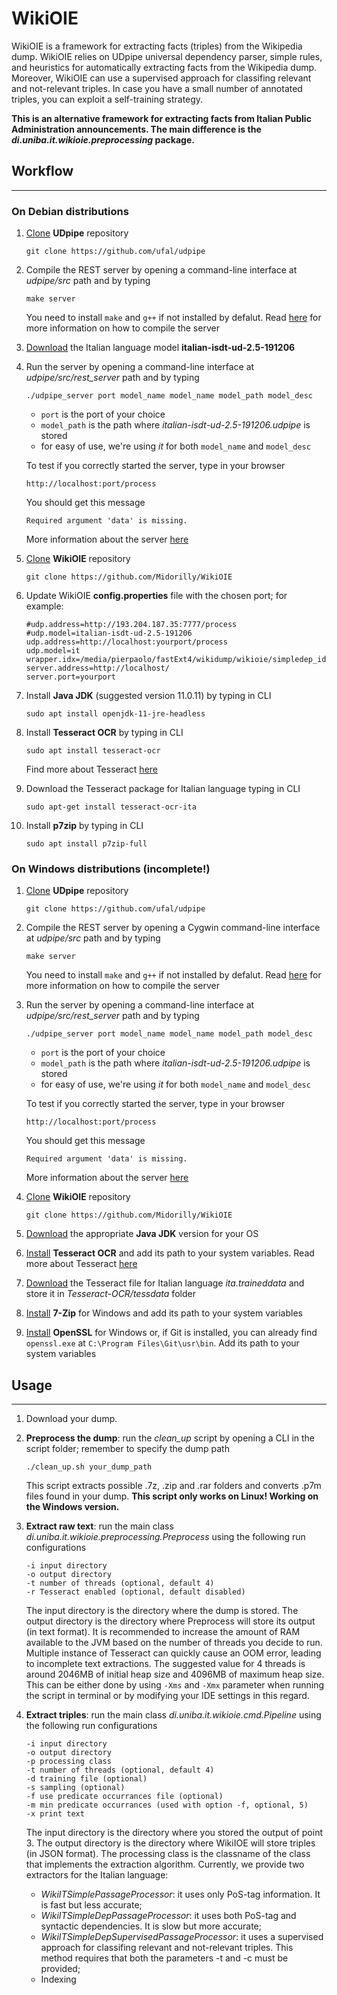 # WikiOIE
WikiOIE is a framework for extracting facts (triples) from the Wikipedia dump. WikiOIE relies on UDpipe universal dependency parser, simple rules, and heuristics for automatically extracting facts from the Wikipedia dump. Moreover, WikiOIE can use a supervised approach for classifing relevant and not-relevant triples. In case you have a small number of annotated triples, you can exploit a self-training strategy.

**This is an alternative framework for extracting facts from Italian Public Administration announcements. The main difference is the *di.uniba.it.wikioie.preprocessing* package.**


## Workflow
-----------
### On Debian distributions

1. [Clone](https://github.com/ufal/udpipe) **UDpipe** repository
    ```
    git clone https://github.com/ufal/udpipe
    ```   
2. Compile the REST server by opening a command-line interface at *udpipe/src* path and by typing
    ```
    make server
    ```
    You need to install ```make``` and ```g++``` if not installed by defalut. Read [here](https://ufal.mff.cuni.cz/udpipe/1/install) for more information on how to compile the server
3. [Download](https://lindat.mff.cuni.cz/repository/xmlui/handle/11234/1-3131#) the Italian language model **italian-isdt-ud-2.5-191206**
4. Run the server by opening a command-line interface at *udpipe/src/rest_server* path and by typing
    ```
    ./udpipe_server port model_name model_name model_path model_desc
    ```
    - ```port``` is the port of your choice
    - ```model_path``` is the path where *italian-isdt-ud-2.5-191206.udpipe* is stored
    - for easy of use, we're using *it* for both ```model_name``` and ```model_desc```

    To test if you correctly started the server, type in your browser
    ```
    http://localhost:port/process
    ```
    You should get this message 
    ```
    Required argument 'data' is missing.
    ```
    More information about the server [here](https://ufal.mff.cuni.cz/udpipe/1/users-manual#udpipe_server)
5.  [Clone](https://github.com/Midorilly/WikiOIE) **WikiOIE** repository
    ```
    git clone https://github.com/Midorilly/WikiOIE
    ```
6.  Update WikiOIE **config.properties** file with the chosen port; for example:
    ```
    #udp.address=http://193.204.187.35:7777/process
    #udp.model=italian-isdt-ud-2.5-191206
    udp.address=http://localhost:yourport/process
    udp.model=it
    wrapper.idx=/media/pierpaolo/fastExt4/wikidump/wikioie/simpledep_idx
    server.address=http://localhost/
    server.port=yourport
    ```
7. Install **Java JDK** (suggested version 11.0.11) by typing in CLI
    ```
    sudo apt install openjdk-11-jre-headless
    ```
8. Install **Tesseract OCR** by typing in CLI
    ```
    sudo apt install tesseract-ocr
    ```
    Find more about Tesseract [here](https://cwiki.apache.org/confluence/display/tika/tikaocr)
9. Download the Tesseract package for Italian language typing in CLI
    ```
    sudo apt-get install tesseract-ocr-ita
    ```
10. Install **p7zip** by typing in CLI
    ```
    sudo apt install p7zip-full
    ```
   
### On Windows distributions (incomplete!)
1. [Clone](https://github.com/ufal/udpipe) **UDpipe** repository
    ```
    git clone https://github.com/ufal/udpipe
    ```   
2. Compile the REST server by opening a Cygwin command-line interface at *udpipe/src* path and by typing
    ```
    make server
    ```
     You need to install ```make``` and ```g++``` if not installed by defalut. Read [here](https://ufal.mff.cuni.cz/udpipe/1/install) for more information on how to compile the server
3.  Run the server by opening a command-line interface at *udpipe/src/rest_server* path and by typing
    ```
    ./udpipe_server port model_name model_name model_path model_desc
    ```
    - ```port``` is the port of your choice
    - ```model_path``` is the path where *italian-isdt-ud-2.5-191206.udpipe* is stored
    - for easy of use, we're using *it* for both ```model_name``` and ```model_desc```

    To test if you correctly started the server, type in your browser
    ```
    http://localhost:port/process
    ```
    You should get this message 
    ```
    Required argument 'data' is missing.
    ```
    More information about the server [here](https://ufal.mff.cuni.cz/udpipe/1/users-manual#udpipe_server)
4.  [Clone](https://github.com/Midorilly/WikiOIE) **WikiOIE** repository
    ```
    git clone https://github.com/Midorilly/WikiOIE
    ```
5. [Download](https://www.oracle.com/java/technologies/downloads/) the appropriate **Java JDK** version for your OS
6. [Install](https://github.com/UB-Mannheim/tesseract/wiki) **Tesseract OCR** and add its path to your system variables. Read more about Tesseract [here](https://cwiki.apache.org/confluence/display/tika/tikaocr)
7. [Download](https://github.com/tesseract-ocr/tessdata) the Tesseract file for Italian language *ita.traineddata* and store it in *Tesseract-OCR/tessdata* folder 
8. [Install](https://www.7-zip.org/download.html) **7-Zip** for Windows and add its path to your system variables
9. [Install](https://wiki.openssl.org/index.php/Binaries) **OpenSSL** for Windows or, if Git is installed, you can already find ```openssl.exe``` at ```C:\Program Files\Git\usr\bin```. Add its path to your system variables

## Usage
-----------
1. Download your dump.
2. **Preprocess the dump**: run the *clean_up* script by opening a CLI in the script folder; remember to specify the dump path
    ```
    ./clean_up.sh your_dump_path
    ```
    This script extracts possible .7z, .zip and .rar folders and converts .p7m files found in your dump. 
    **This script only works on Linux! Working on the Windows version.**
  
3. **Extract raw text**: run the main class *di.uniba.it.wikioie.preprocessing.Preprocess* using the following run configurations
    ```
    -i input directory
    -o output directory
    -t number of threads (optional, default 4)
    -r Tesseract enabled (optional, default disabled)
    ```
    The input directory is the directory where the dump is stored. The output directory is the directory where Preprocess will store its output (in text format). 
    It is recommended to increase the amount of RAM available to the JVM based on the number of threads you decide to run. Multiple instance of Tesseract can quickly cause an OOM error, leading to incomplete text extractions. The suggested value for 4 threads is around 2046MB of initial heap size and 4096MB of maximum heap size. This can be either done by using ```-Xms``` and ```-Xmx``` parameter when running the script in terminal or by modifying your IDE settings in this regard.

4. **Extract triples**: run the main class *di.uniba.it.wikioie.cmd.Pipeline* using the following run configurations
    ```
    -i input directory
    -o output directory
    -p processing class
    -t number of threads (optional, default 4)
    -d training file (optional)
    -s sampling (optional)
    -f use predicate occurrances file (optional)
    -m min predicate occurrances (used with option -f, optional, 5)
    -x print text
    ```
    The input directory is the directory where you stored the output of point 3. The output directory is the directory where WikiIOE will store triples (in JSON format). The processing class is the classname of the class that implements the extraction algorithm. Currently, we provide two extractors for the Italian language: 
    - *WikiITSimplePassageProcessor*: it uses only PoS-tag information. It is fast but less accurate;
    - *WikiITSimpleDepPassageProcessor*: it uses both PoS-tag and syntactic dependencies. It is slow but more accurate;
    - *WikiITSimpleDepSupervisedPassageProcessor*: it uses a supervised approach for classifing relevant and not-relevant triples. This method requires that both the parameters -t and -c must be provided;
    - Indexing
    
